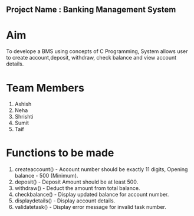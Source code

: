 ## Project Name : Banking Management System  

# Aim  
To develope a BMS using concepts of C Programming, System allows user to create account,deposit, withdraw, check balance and view       account details.  

# Team Members   
  1. Ashish  
  2. Neha  
  3. Shrishti  
  4. Sumit  
  5. Taif  

# Functions to be made  
  1. createaccount()  -  Account number should be exactly 11 digits, Opening balance - 500 (Minimum).   
  2. deposit()        -  Deposit Amount should be at least 500.  
  3. withdraw()       -  Deduct the amount from total balance.  
  4. checkbalance()   -  Display updated balance for account number.  
  5. displaydetails() -  Display account details.  
  6. validatetask()   - Display error message for invalid task number.  
  
   
   